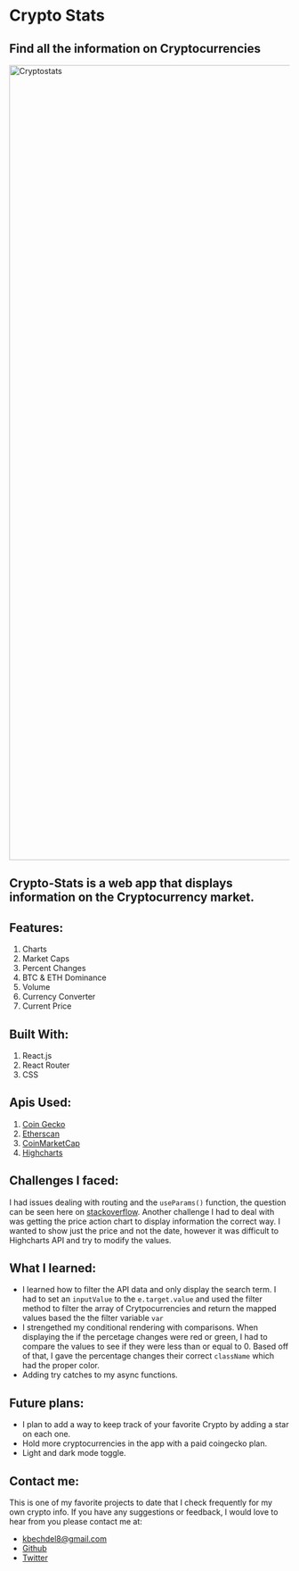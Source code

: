 # Crypto Stats
## Find all the information on Cryptocurrencies
<img width="1425" alt="Cryptostats" src="https://user-images.githubusercontent.com/84258692/158239078-efeb8aea-a1f3-44ba-9f78-3517c611300a.png">


## Crypto-Stats is a web app that displays information on the Cryptocurrency market.


## Features:
1. Charts
2. Market Caps
3. Percent Changes
4. BTC & ETH Dominance 
5. Volume
6. Currency Converter
7. Current Price


## Built With: 
1. React.js
2. React Router
3. CSS 

## Apis Used: 
1. [Coin Gecko](https://www.coingecko.com/en/api/documentation) 
2. [Etherscan](https://etherscan.io/apis)
3. [CoinMarketCap](https://coinmarketcap.com/api/)
4. [Highcharts](https://www.highcharts.com/)


## Challenges I faced: 
I had issues dealing with routing and the `useParams()` function, the question can be seen here on [stackoverflow](https://stackoverflow.com/questions/71686041/react-router-link-changes-url-but-doesnt-render-the-component). Another challenge I had to deal with was getting the price action chart to display information the correct way. I wanted to show just the price and not the date, however it was difficult to Highcharts API and try to modify the values. 

## What I learned: 
- I learned how to filter the API data and only display the search term. I had to set an `inputValue` to the `e.target.value` and used the filter method to filter the array of Crytpocurrencies and return the mapped values based the the filter variable `var`
- I strengethed my conditional rendering with comparisons. When displaying the if the percetage changes were red or green, I had to compare the values to see if they were less than or equal to 0. Based off of that, I gave the percentage changes their correct `className` which had the proper color.
- Adding try catches to my async functions.

## Future plans: 
- I plan to add a way to keep track of your favorite Crypto by adding a star on each one. 
- Hold more cryptocurrencies in the app with a paid coingecko plan.
- Light and dark mode toggle.

## Contact me:
This is one of my favorite projects to date that I check frequently for my own crypto info.
If you have any suggestions or feedback, I would love to hear from you please contact me at: 
- kbechdel8@gmail.com
- [Github](https://github.com/kaiwritescode)
- [Twitter](https://twitter.com/kaiwritescode)
